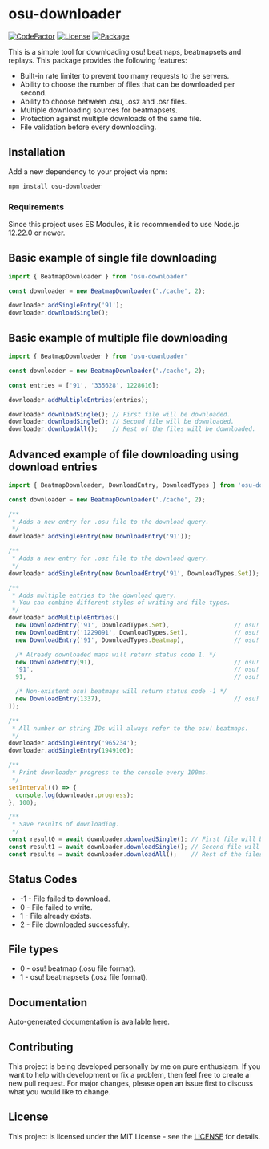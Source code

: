 # osu-downloader
[![CodeFactor](https://img.shields.io/codefactor/grade/github/kionell/osu-downloader)](https://www.codefactor.io/repository/github/kionell/osu-downloader)
[![License](https://img.shields.io/github/license/kionell/osu-downloader)](https://github.com/kionell/osu-downloader/blob/master/LICENSE)
[![Package](https://img.shields.io/npm/v/osu-downloader)](https://www.npmjs.com/package/osu-downloader)


This is a simple tool for downloading osu! beatmaps, beatmapsets and replays.
This package provides the following features:

- Built-in rate limiter to prevent too many requests to the servers.
- Ability to choose the number of files that can be downloaded per second.
- Ability to choose between .osu, .osz and .osr files.
- Multiple downloading sources for beatmapsets.
- Protection against multiple downloads of the same file.
- File validation before every downloading.

## Installation

Add a new dependency to your project via npm:

```bash
npm install osu-downloader
```

### Requirements

Since this project uses ES Modules, it is recommended to use Node.js 12.22.0 or newer.

## Basic example of single file downloading

```js
import { BeatmapDownloader } from 'osu-downloader'

const downloader = new BeatmapDownloader('./cache', 2);

downloader.addSingleEntry('91');
downloader.downloadSingle();
```

## Basic example of multiple file downloading

```js
import { BeatmapDownloader } from 'osu-downloader'

const downloader = new BeatmapDownloader('./cache', 2);

const entries = ['91', '335628', 1228616];

downloader.addMultipleEntries(entries);

downloader.downloadSingle(); // First file will be downloaded.
downloader.downloadSingle(); // Second file will be downloaded.
downloader.downloadAll();    // Rest of the files will be downloaded.
```

## Advanced example of file downloading using download entries

```js
import { BeatmapDownloader, DownloadEntry, DownloadTypes } from 'osu-downloader'

const downloader = new BeatmapDownloader('./cache', 2);

/**
 * Adds a new entry for .osu file to the download query.
 */
downloader.addSingleEntry(new DownloadEntry('91'));

/**
 * Adds a new entry for .osz file to the download query.
 */
downloader.addSingleEntry(new DownloadEntry('91', DownloadTypes.Set));

/**
 * Adds multiple entries to the download query.
 * You can combine different styles of writing and file types.
 */
downloader.addMultipleEntries([
  new DownloadEntry('91', DownloadTypes.Set),                  // osu! beatmapset with ID 91.
  new DownloadEntry('1229091', DownloadTypes.Set),             // osu! beatmapset with ID 1229091.
  new DownloadEntry('91', DownloadTypes.Beatmap),              // osu! beatmap with ID 91.

  /* Already downloaded maps will return status code 1. */
  new DownloadEntry(91),                                       // osu! beatmap with ID 91.
  '91',                                                        // osu! beatmap with ID 91.
  91,                                                          // osu! beatmap with ID 91.

  /* Non-existent osu! beatmaps will return status code -1 */
  new DownloadEntry(1337),                                     // osu! beatmap with ID 1337.
]);

/**
 * All number or string IDs will always refer to the osu! beatmaps.
 */
downloader.addSingleEntry('965234');
downloader.addSingleEntry(1949106);

/**
 * Print downloader progress to the console every 100ms.
 */
setInterval(() => {
  console.log(downloader.progress);
}, 100);

/**
 * Save results of downloading.
 */
const result0 = await downloader.downloadSingle(); // First file will be downloaded.
const result1 = await downloader.downloadSingle(); // Second file will be downloaded.
const results = await downloader.downloadAll();    // Rest of the files will be downloaded.
```

## Status Codes

- -1 - File failed to download.
-  0 - File failed to write.
-  1 - File already exists.
-  2 - File downloaded successfuly.

## File types

- 0 - osu! beatmap (.osu file format).
- 1 - osu! beatmapsets (.osz file format).

## Documentation

Auto-generated documentation is available [here](https://kionell.github.io/osu-downloader/).

## Contributing

This project is being developed personally by me on pure enthusiasm. If you want to help with development or fix a problem, then feel free to create a new pull request. For major changes, please open an issue first to discuss what you would like to change.

## License

This project is licensed under the MIT License - see the [LICENSE](https://choosealicense.com/licenses/mit/) for details.
